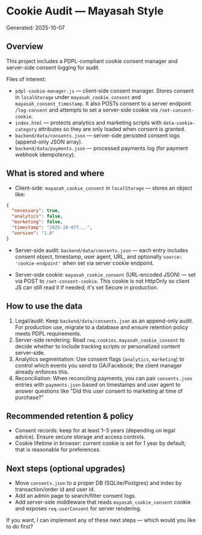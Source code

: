# Cookie Audit — Mayasah Style

Generated: 2025-10-07

## Overview
This project includes a PDPL-compliant cookie consent manager and server-side consent logging for audit.

Files of interest:
- `pdpl-cookie-manager.js` — client-side consent manager. Stores consent in `localStorage` under `mayasah_cookie_consent` and `mayasah_consent_timestamp`. It also POSTs consent to a server endpoint `/log-consent` and attempts to set a server-side cookie via `/set-consent-cookie`.
- `index.html` — protects analytics and marketing scripts with `data-cookie-category` attributes so they are only loaded when consent is granted.
- `backend/data/consents.json` — server-side persisted consent logs (append-only JSON array).
- `backend/data/payments.json` — processed payments log (for payment webhook idempotency).

## What is stored and where
- Client-side: `mayasah_cookie_consent` in `localStorage` — stores an object like:

```json
{
  "necessary": true,
  "analytics": false,
  "marketing": false,
  "timestamp": "2025-10-07T...",
  "version": "1.0"
}
```

- Server-side audit: `backend/data/consents.json` — each entry includes consent object, timestamp, user agent, URL, and optionally `source: 'cookie-endpoint'` when set via server cookie endpoint.

- Server-side cookie: `mayasah_cookie_consent` (URL-encoded JSON) — set via POST to `/set-consent-cookie`. This cookie is not HttpOnly so client JS can still read it if needed; it's set Secure in production.

## How to use the data
1. Legal/audit: Keep `backend/data/consents.json` as an append-only audit. For production use, migrate to a database and ensure retention policy meets PDPL requirements.
2. Server-side rendering: Read `req.cookies.mayasah_cookie_consent` to decide whether to include tracking scripts or personalized content server-side.
3. Analytics segmentation: Use consent flags (`analytics`, `marketing`) to control which events you send to GA/Facebook; the client manager already enforces this.
4. Reconciliation: When reconciling payments, you can pair `consents.json` entries with `payments.json` based on timestamps and user agent to answer questions like "Did this user consent to marketing at time of purchase?"

## Recommended retention & policy
- Consent records: keep for at least 1–3 years (depending on legal advice). Ensure secure storage and access controls.
- Cookie lifetime in browser: current cookie is set for 1 year by default; that is reasonable for preferences.

## Next steps (optional upgrades)
- Move `consents.json` to a proper DB (SQLite/Postgres) and index by transaction/order id and user id.
- Add an admin page to search/filter consent logs.
- Add server-side middleware that reads `mayasah_cookie_consent` cookie and exposes `req.userConsent` for server rendering.

If you want, I can implement any of these next steps — which would you like to do first?
